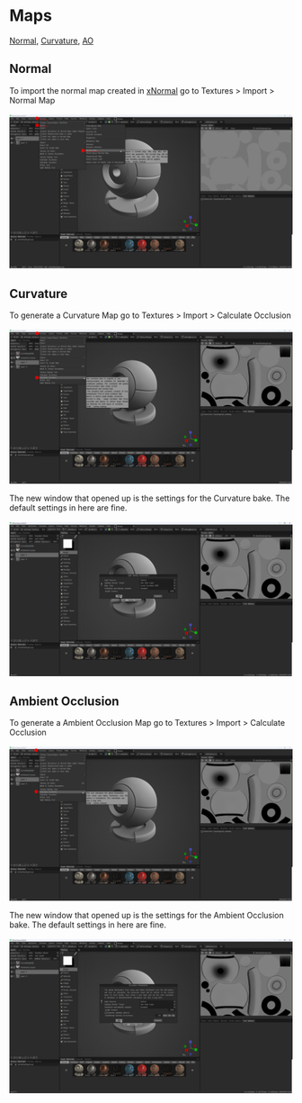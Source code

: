 # Maps

[Normal](#normal),
[Curvature](#curvature),
[AO](#ao)

## Normal

To import the normal map created in [xNormal](../XNormal/Baking%20Normals.md#how-to-bake-normals) go to Textures > Import > Normal Map <br/><br/>![Import Normal Map](./img/Normal.png)

## Curvature

To generate a Curvature Map go to Textures > Import > Calculate Occlusion <br/><br/>![Curvature Map](./img/CurveMap.png)

The new window that opened up is the settings for the Curvature bake. The default settings in here are fine. <br/><br/>![Curvature Settings](./img/CurveSettings.png)

## Ambient Occlusion

To generate a Ambient Occlusion Map go to Textures > Import > Calculate Occlusion <br/><br/>![Ambient Occlusion Map](./img/AOMap.png)

The new window that opened up is the settings for the Ambient Occlusion bake. The default settings in here are fine. <br/><br/>![Ambient Occlusion Settings](./img/AOSettings.png)